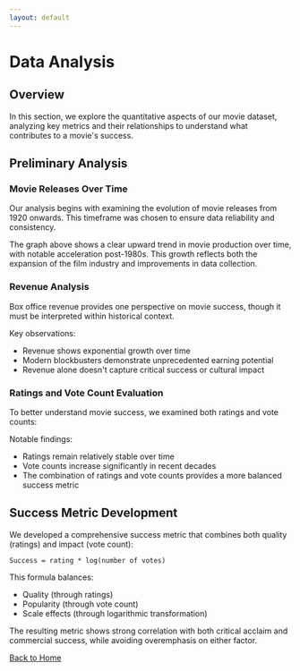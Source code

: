 ```yaml
---
layout: default
---
```


# Data Analysis

## Overview

In this section, we explore the quantitative aspects of our movie dataset, analyzing key metrics and their relationships to understand what contributes to a movie's success.

## Preliminary Analysis

### Movie Releases Over Time

Our analysis begins with examining the evolution of movie releases from 1920 onwards. This timeframe was chosen to ensure data reliability and consistency.

<div id="movie-releases-chart"></div>

The graph above shows a clear upward trend in movie production over time, with notable acceleration post-1980s. This growth reflects both the expansion of the film industry and improvements in data collection.

### Revenue Analysis

Box office revenue provides one perspective on movie success, though it must be interpreted within historical context.

<div id="revenue-analysis"></div>

Key observations:
- Revenue shows exponential growth over time
- Modern blockbusters demonstrate unprecedented earning potential
- Revenue alone doesn't capture critical success or cultural impact

### Ratings and Vote Count Evaluation

To better understand movie success, we examined both ratings and vote counts:

<div id="ratings-analysis"></div>

Notable findings:
- Ratings remain relatively stable over time
- Vote counts increase significantly in recent decades
- The combination of ratings and vote counts provides a more balanced success metric

## Success Metric Development

We developed a comprehensive success metric that combines both quality (ratings) and impact (vote count):

```
Success = rating * log(number of votes)
```

This formula balances:
- Quality (through ratings)
- Popularity (through vote count)
- Scale effects (through logarithmic transformation)

<div id="success-metric-chart"></div>

The resulting metric shows strong correlation with both critical acclaim and commercial success, while avoiding overemphasis on either factor.

[Back to Home](/)